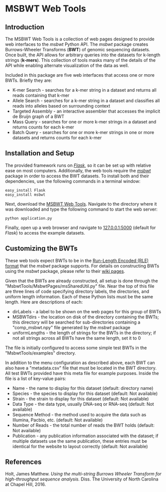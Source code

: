 # MSBWT Web Tools
## Introduction
The MSBWT Web Tools is a collection of web pages designed to provide web interfaces to the *msbwt* Python API.  The *msbwt* package creates
Burrows-Wheeler Transforms (**BWT**) of genomic sequencing datasets.  Once built, the API allows for arbitrary queries into the datasets for k-length
strings (**k-mers**).  This collection of tools masks many of the details of the API while enabling alternate visualization of the data as well.

Included in this package are five web interfaces that access one or more BWTs.  Briefly they are:

 * K-mer Search - searches for a k-mer string in a dataset and returns all reads containing that k-mer
 * Allele Search - searches for a k-mer string in a dataset and classifies all reads into alleles based on surrounding context
 * Targeted Assembly - an interactive assembler that accesses the implicit de Bruijn graph of a BWT
 * Mass Query - searches for one or more k-mer strings in a dataset and returns counts for each k-mer
 * Batch Query - searches for one or more k-mer strings in one or more datasets and returns counts for each k-mer

## Installation and Setup
The provided framework runs on [*Flask*](http://flask.pocoo.org), so it can be set up with relative ease on most computers.  Additionally, the web tools
require the [*msbwt*](https://github.com/holtjma/msbwt) package in order to access the BWT datasets.  To install both and their dependencies,
use the following commands in a terminal window:

    easy_install Flask
    easy_install msbwt

Next, download the [MSBWT Web Tools](https://github.com/holtjma/msbwtWebTools).  Navigate to the directory where it was downloaded and type the
following command to start the web server:

    python application.py

Finally, open up a web browser and navigate to [127.0.0.1:5000](http://127.0.0.1:5000) (default for *Flask*) to access the example datasets.

## Customizing the BWTs
These web tools expect BWTs to be in the [Run-Length Encoded (RLE) format](https://github.com/holtjma/msbwt/wiki/Converting-to-msbwt's-RLE-format)
that the *msbwt* package supports. For details on constructing BWTs using the *msbwt* package, please refer to their [wiki pages](https://github.com/holtjma/msbwt/wiki).

Given that the BWTs are already constructed, all setup is done through the "MsbwtTools/MsbwtPages/msSharedUtil.py" file.  Near the top of this file are three lines of
code specifying directory labels, the directories, and uniform length information.  Each of these Python lists must be the same length.  Here are
descriptions of each:

 * dirLabels - a label to be shown on the web pages for this group of BWTs
 * MSBWTdirs - the location on disk of the directory containing the BWTs; this directory will be searched for sub-directories containing a "comp_msbwt.npy" file generated by the *msbwt* package
 * uniformLengths - the length of strings for the BWTs in the directory; if not all strings across all BWTs have the same length, set it to 0

The file is initially configured to access some simple test BWTs in the "MsbwtTools/examples" directory.

In addition to the menu configuration as described above, each BWT can also have a "metadata.csv" file that must be located in the BWT directory.
All test BWTs provided have this meta file for example purposes.  Inside the file is a list of key-value pairs:

 * Name - the name to display for this dataset (default: directory name)
 * Species - the species to display for this dataset (default: Not available)
 * Strain - the strain to display for this dataset (default: Not available)
 * Data Type - the data type, usually DNA-seq or RNA-seq (default: Not available)
 * Sequence Method - the method used to acquire the data such as Illumina, Pacbio, etc. (default: Not available)
 * Number of Reads - the total number of reads the BWT holds (default: Not available)
 * Publication - any publication information associated with the dataset; if multiple datasets use the same publication, these entries must be identical for the website to layout correctly (default: Not available)

## References
Holt, James Matthew. *Using the multi-string Burrows Wheeler Transform for high-throughput sequence analysis.* Diss. The University of North Carolina at Chapel Hill, 2016.
